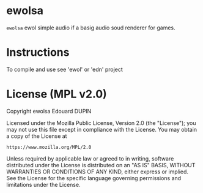 ewolsa
======

`ewolsa` ewol simple audio if a basig audio soud renderer for games.

Instructions
============

To compile and use see 'ewol' or 'edn' project

License (MPL v2.0)
=====================
Copyright ewolsa Edouard DUPIN

Licensed under the Mozilla Public License, Version 2.0 (the "License");
you may not use this file except in compliance with the License.
You may obtain a copy of the License at

    https://www.mozilla.org/MPL/2.0

Unless required by applicable law or agreed to in writing, software
distributed under the License is distributed on an "AS IS" BASIS,
WITHOUT WARRANTIES OR CONDITIONS OF ANY KIND, either express or implied.
See the License for the specific language governing permissions and
limitations under the License.

